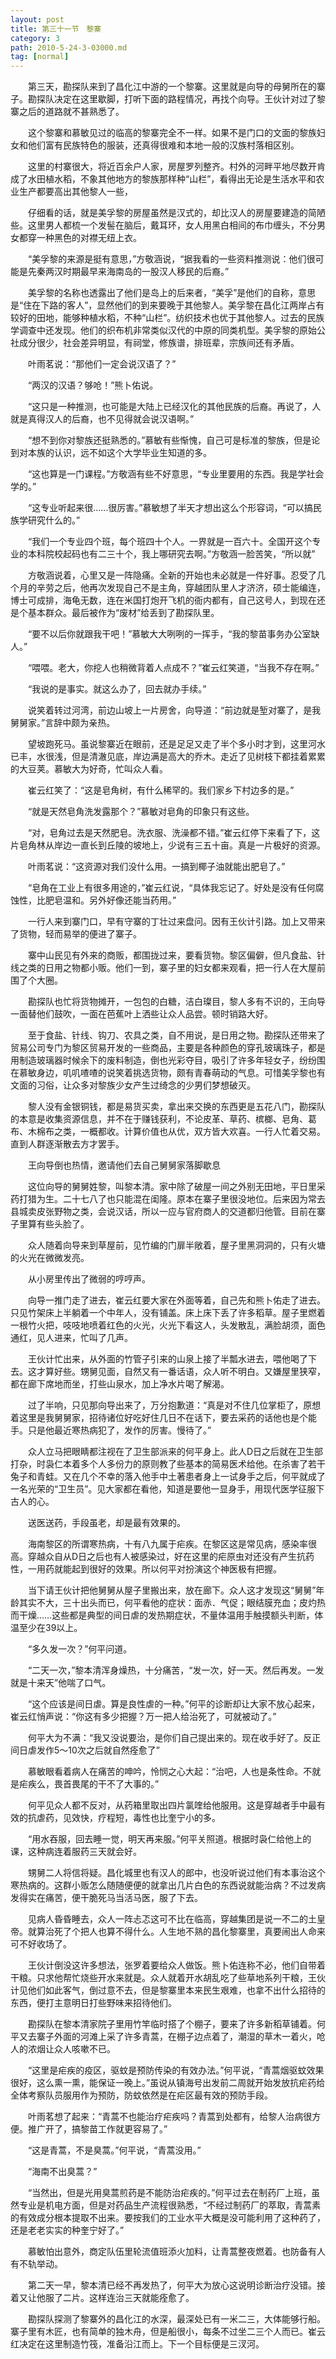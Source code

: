 ```yaml
---
layout: post
title: 第三十一节　黎寨
category: 3
path: 2010-5-24-3-03000.md
tag: [normal]
---
```


　　第三天，勘探队来到了昌化江中游的一个黎寨。这里就是向导的母舅所在的寨子。勘探队决定在这里歇脚，打听下面的路程情况，再找个向导。王伙计对过了黎寨之后的道路就不甚熟悉了。

　　这个黎寨和慕敏见过的临高的黎寨完全不一样。如果不是门口的文面的黎族妇女和他们富有民族特色的服装，还真得很难和本地一般的汉族村落相区别。

　　这里的村寨很大，将近百余户人家，房屋罗列整齐。村外的河畔平地尽数开肯成了水田植水稻，不象其他地方的黎族那样种“山栏”，看得出无论是生活水平和农业生产都要高出其他黎人一些，

　　仔细看的话，就是美孚黎的房屋虽然是汉式的，却比汉人的房屋要建造的简陋些。这里男人都梳一个发髻在脑后，戴耳环，女人用黑白相间的布巾缠头，不分男女都穿一种黑色的对襟无纽上衣。

　　“美孚黎的来源是挺有意思，”方敬涵说，“据我看的一些资料推测说：他们很可能是先秦两汉时期最早来海南岛的一股汉人移民的后裔。”

　　美孚黎的名称也透露出了他们是岛上的后来者，“美孚”是他们的自称，意思是“住在下路的客人”，显然他们的到来要晚于其他黎人。美孚黎在昌化江两岸占有较好的田地，能够种植水稻，不种“山栏”。纺织技术也优于其他黎人。过去的民族学调查中还发现。他们的织布机非常类似汉代的中原的同类机型。美孚黎的原始公社成分很少，社会差异明显，有祠堂，修族谱，排班辈，宗族间还有矛盾。

　　叶雨茗说：“那他们一定会说汉语了？”

　　“两汉的汉语？够呛！”熊卜佑说。

　　“这只是一种推测，也可能是大陆上已经汉化的其他民族的后裔。再说了，人就是真得汉人的后裔，也不见得就会说汉语啊。”

　　“想不到你对黎族还挺熟悉的。”慕敏有些惭愧，自己可是标准的黎族，但是论到对本族的认识，远不如这个大学毕业生知道的多。

　　“这也算是一门课程。”方敬涵有些不好意思，“专业里要用的东西。我是学社会学的。”

　　“这专业听起来很……很厉害。”慕敏想了半天才想出这么个形容词，“可以搞民族学研究什么的。”

　　“我们一个专业四个班，每个班四十个人。一界就是一百六十。全国开这个专业的本科院校起码也有二三十个，我上哪研究去啊。”方敬涵一脸苦笑，“所以就”

　　方敬涵说着，心里又是一阵隐痛。全新的开始也未必就是一件好事。忍受了几个月的辛劳之后，他再次发现自己不是主角，穿越团队里人才济济，硕士能编连，博士可成排，海龟无数，连在米国打炮开飞机的衙内都有，自己这号人，到现在还是个基本群众。最后被作为“废材”给丢到了勘探队里。

　　“要不以后你就跟我干吧！”慕敏大大咧咧的一挥手，“我的黎苗事务办公室缺人。”

　　“喂喂。老大，你挖人也稍微背着人点成不？”崔云红笑道，“当我不存在啊。”

　　“我说的是事实。就这么办了，回去就办手续。”

　　说笑着转过河湾，前边山坡上一片房舍，向导道：“前边就是堑对寨了，是我舅舅家。”言辞中颇为亲热。

　　望坡跑死马。虽说黎寨近在眼前，还是足足又走了半个多小时才到，这里河水已丰，水很浅，但是清澈见底，岸边满是高大的乔木。走近了见树枝下都挂着累累的大豆荚。慕敏大为好奇，忙叫众人看。

　　崔云红笑了：“这是皂角树，有什么稀罕的。我们家乡下村边多的是。”

　　“就是天然皂角洗发露那个？”慕敏对皂角的印象只有这些。

　　“对，皂角过去是天然肥皂。洗衣服、洗澡都不错。”崔云红停下来看了下，这片皂角林从岸边一直长到丘陵的坡地上，少说有三五十亩。真是一片极好的资源。

　　叶雨茗说：“这资源对我们没什么用。一搞到椰子油就能出肥皂了。”

　　“皂角在工业上有很多用途的，”崔云红说，“具体我忘记了。好处是没有任何腐蚀性，比肥皂温和。另外好像还能当药用。”

　　一行人来到寨门口，早有守寨的丁壮过来盘问。因有王伙计引路。加上又带来了货物，轻而易举的便进了寨子。

　　寨中山民见有外来的商贩，都围拢过来，要看货物。黎区偏僻，但凡食盐、针线之类的日用之物都小贩。他们一到，寨子里的妇女都来观看，把一行人在大屋前围了个大圈。

　　勘探队也忙将货物摊开，一包包的白糖，洁白璨目，黎人多有不识的，王向导一面替他们鼓吹，一面在芭蕉叶上洒些让众人品尝。顿时销路大好。

　　至于食盐、针线、钩刀、农具之类，自不用说，是日用之物。勘探队还带来了贸易公司专门为黎区贸易开发的一些商品，主要是各种颜色的穿孔玻璃珠子，都是用制造玻璃器时候余下的废料制造，倒也光彩夺目，吸引了许多年轻女子，纷纷围在慕敏身边，叽叽喳喳的说笑着挑选货物，颇有青春萌动的气息。可惜美孚黎也有文面的习俗，让众多对黎族少女产生过绮念的少男们梦想破灭。

　　黎人没有金银铜钱，都是易货买卖，拿出来交换的东西更是五花八门，勘探队的本意是收集资源信息，并不在于赚钱获利，不论皮革、草药、槟榔、皂角、葛布、木棉布之类，一概都收。计算价值也从优，双方皆大欢喜。一行人忙着交易。直到人群逐渐散去方才罢手。

　　王向导倒也热情，邀请他们去自己舅舅家落脚歇息

　　这位向导的舅舅姓黎，叫黎本清。家中除了破屋一间之外别无田地，平日里采药打猎为生。二十七八了也只能混在闺隆。原本在寨子里很没地位。后来因为常去县城卖皮张野物之类，会说汉话，所以一应与官府商人的交道都归他管。目前在寨子里算有些头脸了。

　　众人随着向导来到草屋前，见竹编的门扉半敞着，屋子里黑洞洞的，只有火塘的火光在微微发亮。

　　从小房里传出了微弱的哼哼声。

　　向导一推门走了进去，崔云红要大家在外面等着，自己先和熊卜佑走了进去。只见竹架床上半躺着一个中年人，没有铺盖。床上床下丢了许多稻草。屋子里燃着一根竹火把，吱吱地喷着红色的火光，火光下看这人，头发散乱，满脸胡须，面色通红，见人进来，忙叫了几声。

　　王伙计忙出来，从外面的竹管子引来的山泉上接了半瓢水进去，喂他喝了下去。这才算好些。甥舅见面，自然又有一番话语，众人听不明白。又嫌屋里狭窄，都在廊下席地而坐，打些山泉水，加上净水片喝了解渴。

　　过了半响，只见那向导出来了，万分抱歉道：“真是对不住几位掌柜了，原想着这里是我舅舅家，招待诸位好吃好住几日不在话下，要去采药的话他也是个能手。只是他最近寒热病犯了，发作的厉害。慢待了。”

　　众人立马把眼睛都注视在了卫生部派来的何平身上。此人D日之后就在卫生部打杂，时袅仁本着多个人多份力的原则教了些基本的简易医术给他。在杀害了若干兔子和青蛙。又在几个不幸的落入他手中土著患者身上一试身手之后，何平就成了一名光荣的“卫生员”。见大家都在看他，知道是要他一显身手，用现代医学征服下古人的心。

　　送医送药，手段虽老，却是最有效果的。

　　海南黎区的所谓寒热病，十有八九属于疟疾。在黎区这是常见病，感染率很高。穿越众自从D日之后也有人被感染过，好在这里的疟原虫对还没有产生抗药性，一用药就能起到很好的效果。所以何平对扮演这个神医极有把握。

　　当下请王伙计把他舅舅从屋子里搬出来，放在廊下。众人这才发现这“舅舅”年龄其实不大，三十出头而已，何平看他的症状：面赤．气促；眼结膜充血；皮灼热而干燥……这些都是典型的间日虐的发热期症状，不量体温用手触摸额头判断，体温至少在39以上。

　　“多久发一次？”何平问道。

　　“二天一次，”黎本清浑身燥热，十分痛苦，“发一次，好一天。然后再发。一发就是十来天”他喘了口气。

　　“这个应该是间日虐。算是良性虐的一种。”何平的诊断却让大家不放心起来，崔云红悄声说：“你这有多少把握？万一把人给治死了，可就被动了。”

　　何平大为不满：“我又没说要治，是你们自己提出来的。现在收手好了。反正间日虐发作5～10次之后就自然痊愈了”

　　慕敏眼看着病人在痛苦的呻吟，怜悯之心大起：“治吧，人也是条性命。不就是疟疾么，畏首畏尾的干不了大事的。”

　　何平见众人都不反对，从药箱里取出四片氯喹给他服用。这是穿越者手中最有效的抗虐药，见效快，疗程短，毒性也比奎宁小的多。

　　“用水吞服，回去睡一觉，明天再来服。”何平关照道。根据时袅仁给他上的课，这种病连着服药三天就会好。

　　甥舅二人将信将疑。昌化城里也有汉人的郎中，也没听说过他们有本事治这个寒热病的。这群小贩怎么随随便便的就拿出几片白色的东西说就能治病？不过发病发得实在痛苦，便干脆死马当活马医，服了下去。

　　见病人昏昏睡去，众人一阵忐忑这可不比在临高，穿越集团是说一不二的土皇帝。就算治死了个把人也算不得什么。人生地不熟的昌化黎寨里，真要闹出人命来可不好收场了。

　　王伙计倒没这许多想法，张罗着要给众人做饭。熊卜佑连称不必，他们自带着干粮。只求他帮忙烧些开水来就是。众人就着开水胡乱吃了些草地系列干粮，王伙计见他们如此客气，倒过意不去，但是黎寨里本来民生艰难，也拿不出什么招待的东西，便打主意明日打些野味来招待他们。

　　勘探队在黎本清家院子里用竹竿临时搭了个棚子，要来了许多新稻草铺着。何平又去寨子外面的河滩上采了许多青蒿，在棚子边点着了，潮湿的草木一着火，呛人的浓烟让众人咳嗽不已。

　　“这里是疟疾的疫区，驱蚊是预防传染的有效办法。”何平说，“青蒿烟驱蚊效果很好，这么熏一熏，能保证一晚上。”虽说从镇海号出发前二周就开始发放抗疟药给全体考察队员服用作为预防，防蚊依然是在疟区最有效的预防手段。

　　叶雨茗想了起来：“青蒿不也能治疗疟疾吗？青蒿到处都有，给黎人治病很方便。推广开了，搞黎苗工作就更容易了。”

　　“这是青蒿，不是臭蒿。”何平说，“青蒿没用。”

　　“海南不出臭蒿？”

　　“当然出，但是光用臭蒿煎药是不能防治疟疾的。”何平过去在制药厂上班，虽然专业是机电方面，但是对药品生产流程很熟悉，“不经过制药厂的萃取，青蒿素的有效成分根本提取不出来。要按我们的工业水平大概是没可能利用了这种药了，还是老老实实的种奎宁好了。”

　　慕敏怕出意外，商定队伍里轮流值班添火加料，让青蒿整夜燃着。也防备有人有不轨举动。

　　第二天一早，黎本清已经不再发热了，何平大为放心这说明诊断治疗没错。接着又让他服了二片。这样连治三天就能痊愈了。

　　勘探队探测了黎寨外的昌化江的水深，最深处已有一米二三，大体能够行船。寨子里有木匠，也有简单的独木舟，但是船很小，每条不过坐二三个人而已。崔云红决定在这里制造竹筏，准备沿江而上。下一个目标便是三汊河。